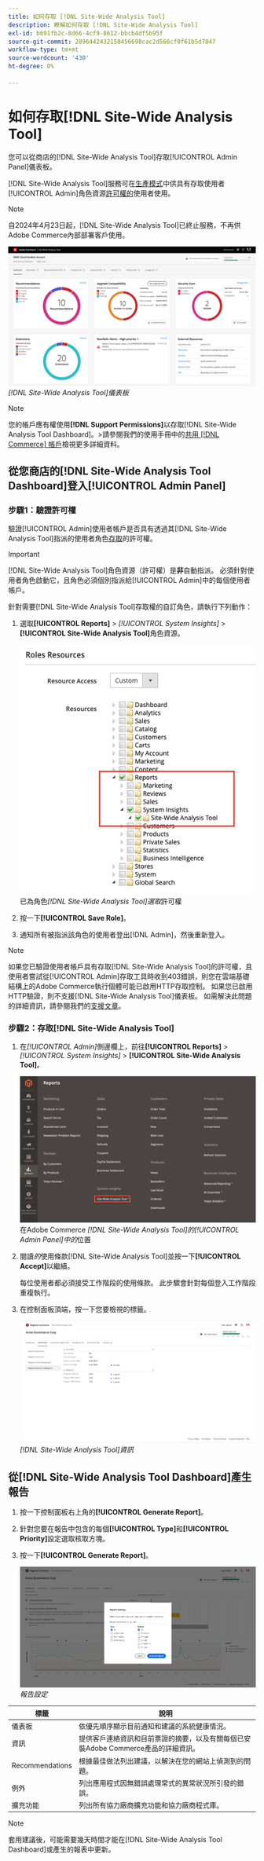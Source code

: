 ```yaml
---
title: 如何存取 [!DNL Site-Wide Analysis Tool]
description: 瞭解如何存取 [!DNL Site-Wide Analysis Tool]
exl-id: b691fb2c-8d66-4cf9-8612-bbcb4df5b95f
source-git-commit: 2896442432158456698cac2d566cf0f61b5d7847
workflow-type: tm+mt
source-wordcount: '430'
ht-degree: 0%

---
```


# 如何存取[!DNL Site-Wide Analysis Tool]

您可以從商店的[!DNL Site-Wide Analysis Tool]存取[!UICONTROL Admin Panel]儀表板。

[!DNL Site-Wide Analysis Tool]服務可在[生產模式](https://experienceleague.adobe.com/zh-hant/docs/commerce-admin/systems/tools/developer-tools#operation-modes)中供具有存取使用者[!UICONTROL Admin]角色資源[許可權的](https://experienceleague.adobe.com/zh-hant/docs/commerce-admin/systems/user-accounts/permissions-user-roles)使用者使用。

>[!NOTE]
>
>自2024年4月23日起，[!DNL Site-Wide Analysis Tool]已終止服務，不再供Adobe Commerce內部部署客戶使用。


![全網站分析儀表板](../../assets/tools/site-wide-analysis-tool-dashboard.png)
*[!DNL Site-Wide Analysis Tool]儀表板*

>[!NOTE]
>
>您的帳戶應有權使用&#x200B;**[!DNL Support Permissions]**&#x200B;以存取[!DNL Site-Wide Analysis Tool Dashboard]。
>&#x200B;>請參閱我們的使用手冊中的[共用 [!DNL Commerce] 帳戶](https://experienceleague.adobe.com/docs/commerce-admin/start/commerce-account/commerce-account-share.html?lang=zh-Hant)檢視更多詳細資料。

## 從您商店的[!DNL Site-Wide Analysis Tool Dashboard]登入[!UICONTROL Admin Panel]

### 步驟1：驗證許可權

驗證[!UICONTROL Admin]使用者帳戶是否具有透過其[!DNL Site-Wide Analysis Tool]指派的使用者角色[存取](https://experienceleague.adobe.com/zh-hant/docs/commerce-admin/systems/user-accounts/permissions-user-roles)的許可權。

>[!IMPORTANT]
>
>[!DNL Site-Wide Analysis Tool]角色資源（許可權）是&#x200B;**非**&#x200B;自動指派。 必須針對使用者角色啟動它，且角色必須個別指派給[!UICONTROL Admin]中的每個使用者帳戶。

針對需要[!DNL Site-Wide Analysis Tool]存取權的自訂角色，請執行下列動作：

1. 選取&#x200B;**[!UICONTROL Reports]** > *[!UICONTROL System Insights]* > **[!UICONTROL Site-Wide Analysis Tool]**&#x200B;角色資源。

   ![全網站分析儀表板](../../assets/tools/swat-role-access.png)
   已為角色&#x200B;*[!DNL Site-Wide Analysis Tool]選取*&#x200B;許可權

1. 按一下&#x200B;**[!UICONTROL Save Role]**。

1. 通知所有被指派該角色的使用者登出[!DNL Admin]，然後重新登入。

>[!NOTE]
>
>如果您已驗證使用者帳戶具有存取[!DNL Site-Wide Analysis Tool]的許可權，且使用者嘗試從[!UICONTROL Admin]存取工具時收到403錯誤，則您在雲端基礎結構上的Adobe Commerce執行個體可能已啟用HTTP存取控制。 如果您已啟用HTTP驗證，則不支援[!DNL Site-Wide Analysis Tool]儀表板。 如需解決此問題的詳細資訊，請參閱我們的[支援文章](https://experienceleague.adobe.com/zh-hant/docs/commerce-knowledge-base/kb/troubleshooting/miscellaneous/403-errors-when-accessing-site-wide-analysis-tool-on-magento)。

### 步驟2：存取[!DNL Site-Wide Analysis Tool]

1. 在&#x200B;*[!UICONTROL Admin]*&#x200B;側邊欄上，前往&#x200B;**[!UICONTROL Reports]** > *[!UICONTROL System Insights]* > **[!UICONTROL Site-Wide Analysis Tool]**。

   ![全網站分析儀表板](../../assets/tools/ac-admin-panel-marked.jpg)
   在Adobe Commerce *[!DNL Site-Wide Analysis Tool]的[!UICONTROL Admin Panel]中的*&#x200B;位置

1. 閱讀&#x200B;*的*&#x200B;使用條款[!DNL Site-Wide Analysis Tool]並按一下&#x200B;**[!UICONTROL Accept]**&#x200B;以繼續。

   每位使用者都必須接受工作階段的使用條款。 此步驟會針對每個登入工作階段重複執行。


1. 在控制面板頂端，按一下您要檢視的標籤。

   ![全網站分析儀表板](../../assets/tools/swat-information-tab.png)
   *[!DNL Site-Wide Analysis Tool]資訊*

## 從[!DNL Site-Wide Analysis Tool Dashboard]產生報告

1. 按一下控制面板右上角的&#x200B;**[!UICONTROL Generate Report]**。

1. 針對您要在報告中包含的每個&#x200B;**[!UICONTROL Type]**&#x200B;和&#x200B;**[!UICONTROL Priority]**&#x200B;設定選取核取方塊。

1. 按一下&#x200B;**[!UICONTROL Generate Report]**。

   ![全網站分析儀表板](../../assets/tools/swat-report-settings.png)
   *報告設定*

| 標籤 | 說明 |
| --- | --- |
| 儀表板 | 依優先順序顯示目前通知和建議的系統健康情況。 |
| 資訊 | 提供客戶連絡資訊和目前票證的摘要，以及有關每個已安裝Adobe Commerce產品的詳細資訊。 |
| Recommendations | 根據最佳做法列出建議，以解決在您的網站上偵測到的問題。 |
| 例外 | 列出應用程式因無錯誤處理常式的異常狀況所引發的錯誤。 |
| 擴充功能 | 列出所有協力廠商擴充功能和協力廠商程式庫。 |

>[!NOTE]
>
>套用建議後，可能需要幾天時間才能在[!DNL Site-Wide Analysis Tool Dashboard]或產生的報表中更新。
